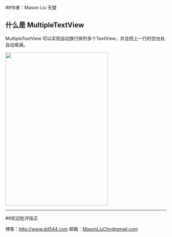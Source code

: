 
##作者：Mason Liu           天盟

## 什么是 MultipleTextView

MultipleTextView 可以实现自动换行排列多个TextView，并且把上一行的空白处自动填满。

<img src="https://github.com/mentor811/MultipleTextView/raw/master/doc/1.png"  width="320" height="480"/>

------
##欢迎批评指正

博客：http://www.dd544.com
邮箱：MasonLiuChn@gmail.com

